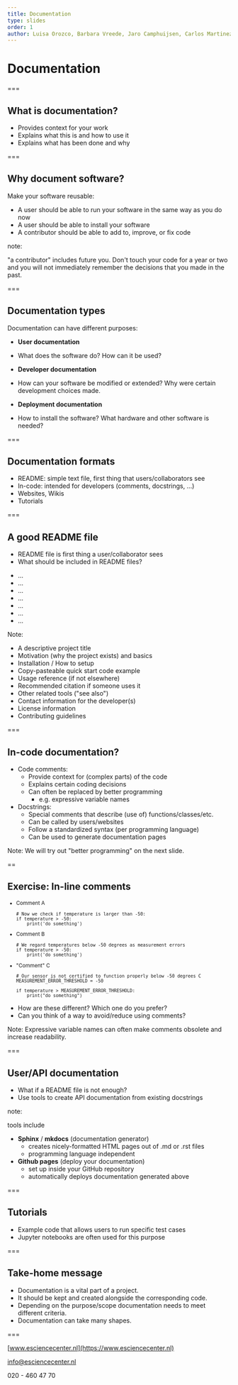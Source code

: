 ```yaml
---
title: Documentation
type: slides
order: 1
author: Luisa Orozco, Barbara Vreede, Jaro Camphuijsen, Carlos Martinez, Max Paulus, Robin Richardson
---
```


<!-- .slide: data-state="title" -->

# Documentation

===

<!-- .slide: data-state="standard" -->

## What is documentation?

- Provides context for your work
- Explains what this is and how to use it
- Explains what has been done and why


===

<!-- .slide: data-state="standard" -->

## Why document software?

Make your software reusable:

- A user should be able to run your software in the same way as you do now 
- A user should be able to install your software
- A contributor should be able to add to, improve, or fix code

note:

"a contributor" includes future you. Don't touch your code for a year or two and you will not immediately remember the decisions that you made in the past.

===

<!-- .slide: data-state="standard" -->

## Documentation types

Documentation can have different purposes:

- **User documentation**
<!-- .element: class="fragment" data-fragment-index="1" -->
  - What does the software do? How can it be used?
<!-- .element: class="fragment" data-fragment-index="1" -->
- **Developer documentation**
<!-- .element: class="fragment" data-fragment-index="2" -->
  - How can your software be modified or extended? Why were certain development choices made.
<!-- .element: class="fragment" data-fragment-index="2" -->
- **Deployment documentation**
<!-- .element: class="fragment" data-fragment-index="3" -->
  - How to install the software? What hardware and other software is needed?
<!-- .element: class="fragment" data-fragment-index="3" -->

===

<!-- .slide: data-state="standard" -->

## Documentation formats

<!-- add visual with documentation format with increasing complexity -->

- README: simple text file, first thing that users/collaborators see
- In-code: intended for developers (comments, docstrings, ...)
- Websites, Wikis
- Tutorials

===

<!-- .slide: data-state="standard"  -->

## A good README file

+ README file is first thing a user/collaborator sees
+ What should be included in README files?
<ul>
  <li contenteditable="true">...</li>
  <li contenteditable="true">...</li>
  <li contenteditable="true">...</li>
  <li contenteditable="true">...</li>
  <li contenteditable="true">...</li>
  <li contenteditable="true">...</li>
  <li contenteditable="true">...</li>
</ul>


Note:
+ A descriptive project title
+ Motivation (why the project exists) and basics
+ Installation / How to setup
+ Copy-pasteable quick start code example
+ Usage reference (if not elsewhere)
+ Recommended citation if someone uses it
+ Other related tools ("see also")
+ Contact information for the developer(s)
+ License information
+ Contributing guidelines

===

<!-- .slide: data-state="standard"  -->

## In-code documentation?

- Code comments:
  - Provide context for (complex parts) of the code
  - Explains certain coding decisions
  - Can often be replaced by better programming
    - e.g. expressive variable names
- Docstrings:
  - Special comments that describe (use of) functions/classes/etc.
  - Can be called by users/websites
  - Follow a standardized syntax (per programming language)
  - Can be used to generate documentation pages

Note:
We will try out "better programming" on the next slide.

==

<!-- .slide: data-state="standard"  -->
## Exercise: In-line comments

<div style="font-size: smaller;">

<ul>
<li> Comment A
<pre style="width: 100%;"><code style="overflow: hidden;" data-trim class="python"># Now we check if temperature is larger than -50:
if temperature > -50:
    print('do something')
</code></pre></li>

<li>Comment B
<pre style="width: 100%;"><code style="overflow: hidden;" data-trim class="python"># We regard temperatures below -50 degrees as measurement errors
if temperature > -50:
    print('do something')
</code></pre></li>

<li class="fragment"> "Comment" C <pre style="width: 100%;"><code style="overflow: hidden;" data-trim class="python"># Our sensor is not certified to function properly below -50 degrees C
MEASUREMENT_ERROR_THRESHOLD = -50
&nbsp;
if temperature > MEASUREMENT_ERROR_THRESHOLD:
    print("do something")
</code></pre></li>
<ul>

</div>

- How are these different? Which one do you prefer?
- Can you think of a way to avoid/reduce using comments?

Note:
Expressive variable names can often make comments obsolete and increase readability.

===

<!-- .slide: data-state="standard"  -->

## User/API documentation

+ What if a README file is not enough?
+ Use tools to create API documentation from existing docstrings

note:

tools include

+ **Sphinx** / **mkdocs** (documentation generator)
  - creates nicely-formatted HTML pages out of .md or .rst files
  - programming language independent
+ **Github pages** (deploy your documentation)
  - set up inside your GitHub repository
  - automatically deploys documentation generated above

===

<!-- .slide: data-state="standard"  -->
## Tutorials

+ Example code that allows users to run specific test cases 
+ Jupyter notebooks are often used for this purpose

===

<!-- .slide: data-state="standard" -->
## Take-home message

- Documentation is a vital part of a project.
- It should be kept and created alongside the corresponding code.
- Depending on the purpose/scope documentation needs to meet different criteria.
- Documentation can take many shapes.

===

<!-- .slide: data-state="keepintouch" -->

[www.esciencecenter.nl](https://www.esciencecenter.nl)

info@esciencecenter.nl

020 - 460 47 70
